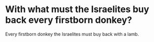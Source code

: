 # With what must the Israelites buy back every firstborn donkey?

Every firstborn donkey the Israelites must buy back with a lamb.
